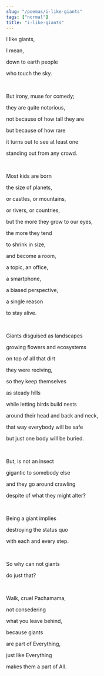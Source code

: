 ```yaml
---
slug: "/poemas/i-like-giants"
tags: ["normal"]
title: "i-like-giants"
---
```

I like giants,

I mean,

down to earth people

who touch the sky.

&nbsp;

But irony, muse for comedy;

they are quite notorious,

not because of how tall they are

but because of how rare

it turns out to see at least one

standing out from any crowd.

&nbsp;

Most kids are born

the size of planets,

or castles, or mountains,

or rivers, or countries,

but the more they grow to our eyes,

the more they tend

to shrink in size,

and become a room,

a topic, an office,

a smartphone,

a biased perspective,

a single reason

to stay alive.

&nbsp;

Giants disguised as landscapes

growing flowers and ecosystems

on top of all that dirt

they were reciving,

so they keep themselves

as steady hills

while letting birds build nests

around their head and back and neck,

that way everybody will be safe

but just one body will be buried.

&nbsp;

But, is not an insect

gigantic to somebody else

and they go around crawling

despite of what they might alter?

&nbsp;

Being a giant implies

destroying the status quo

with each and every step.

&nbsp;

So why can not giants

do just that?

&nbsp;

Walk, cruel Pachamama,

not consedering

what you leave behind,

because giants

are part of Everything,

just like Everything

makes them a part of All.
